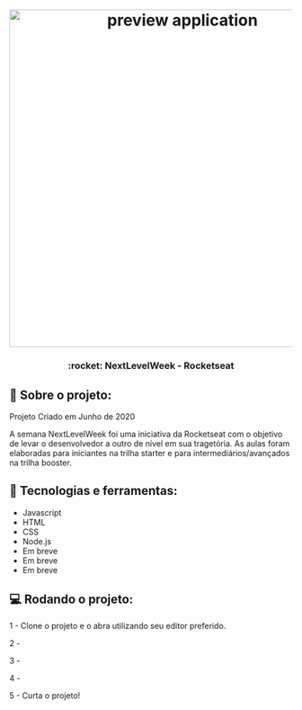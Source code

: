 <h1 align="center">
    <img alt="preview application" src="https://imgur.com/p8avILn.png" width="600px"/>
</h1>

<h3 align="center">
  :rocket: NextLevelWeek - Rocketseat
</h3>

## :book: Sobre o projeto:

<p> Projeto Criado em Junho de 2020

A semana NextLevelWeek foi uma iniciativa da Rocketseat com o objetivo de levar o desenvolvedor a outro de nível em sua tragetória. As aulas foram elaboradas para iniciantes na trilha starter e para intermediários/avançados na trilha booster.
</p>

 ## :iphone: Tecnologias e ferramentas:

 <ul>
  <li>Javascript</li>
  <li>HTML</li>
  <li>CSS</li>
  <li>Node.js</li>
  <li>Em breve</li>
  <li>Em breve</li>
  <li>Em breve</li>
 </ul>
 
## :computer: Rodando o projeto:

1 - Clone o projeto e o abra utilizando seu editor preferido.

2 - 

3 - 

4 - 

5 - Curta o projeto!
